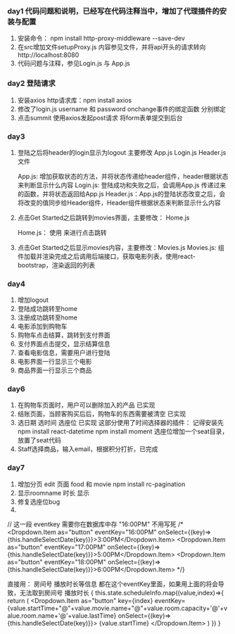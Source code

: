 ### day1 代码问题和说明，已经写在代码注释当中，增加了代理插件的安装与配置
1. 安装命令： npm install http-proxy-middleware --save-dev
2. 在src增加文件setupProxy.js   内容参见文件，并将api开头的请求转向http://localhost:8080
3. 代码问题与注释，参见Login.js 与 App.js

### day2 登陆请求
1. 安装axios http请求库：npm install axios
2. 修改了login.js username 和 password onchange事件的绑定函数  分别绑定
3. 点击summit 使用axios发起post请求  将form表单提交到后台


### day3
1. 登陆之后将header的login显示为logout  主要修改 App.js  Login.js Header.js 文件
   
    App.js: 增加获取状态的方法，并将状态传递给header组件，header根据状态来判断显示什么内容
    Login.js: 登陆成功和失败之后，会调用App.js 传递过来的函数，并将状态返回给App.js
    Header.js：App.js的登陆状态改变之后，会将改变的值同步给Header组件，Header组件根据状态来判断显示什么内容

2. 点击Get Started之后跳转到movies界面，主要修改： Home.js

    Home.js： 使用<Link to="/xxx"> 来进行点击跳转

3. 点击Get Started之后显示movies内容，主要修改：Movies.js
    Movies.js: 组件加载并渲染完成之后调用后端接口，获取电影列表，使用react-bootstrap，渲染返回的列表

### day4
1. 增加logout
2. 登陆成功跳转至home
3. 注册成功跳转至home
4. 电影添加到购物车
5. 购物车点击结算，跳转到支付界面
6. 支付界面点击提交，显示结算信息
7. 查看电影信息，需要用户进行登陆
8. 电影界面一行显示三个电影
9. 商品界面一行显示三个商品


### day6
1.	在购物车页面时，用户可以删除加入的产品   已实现
2.  结账页面，当顾客购买后后，购物车的东西需要被清空  已实现
3.  选日期  选时间  选座位 已实现
    这部分使用了时间选择器的插件：  记得安装先
    npm install react-datetime
    npm install moment
    选座位增加一个seat目录，放置了seat代码
4. Staff选择商品，输入email，根据积分打折，已完成


### day7
1. 增加分页 edit 页面 food 和 movie  npm install rc-pagination
2. 显示roomname 时长 显示
3. 修复选座位bug
4. 
// 这一段 eventkey 需要你在数据库中存  "16:00PM"   不用写死
/* <Dropdown.Item as="button" eventKey="16:00PM" onSelect={(key)=>{this.handleSelectDate(key)}}>3:00PM</Dropdown.Item>
<Dropdown.Item as="button" eventKey="17:00PM" onSelect={(key)=>{this.handleSelectDate(key)}}>5:00PM</Dropdown.Item>
<Dropdown.Item as="button" eventKey="18:00PM" onSelect={(key)=>{this.handleSelectDate(key)}}>6:00PM</Dropdown.Item> */}


直接用： 房间号 播放时长等信息 都在这个eventKey里面，如果用上面的将会导致，无法取到房间号 播放时长
{
        this.state.scheduleInfo.map((value,index)=>{
            return (
                <Dropdown.Item as="button" key={index}
                            eventKey={value.startTime+"@"+value.movie.name+"@"+value.room.capacity+'@'+value.room.name+'@'+value.lastTime}
                            onSelect={(key)=>{this.handleSelectDate(key)}}>
                    {value.startTime}
                </Dropdown.Item>
            )
        })
    }


